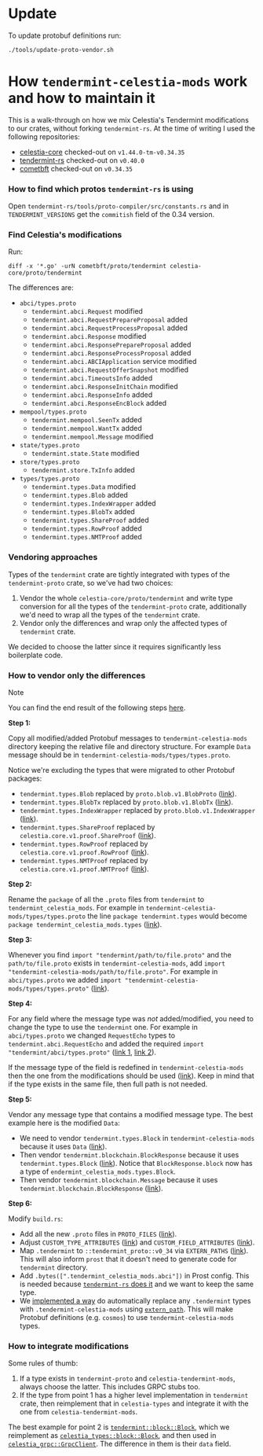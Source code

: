 # Update

To update protobuf definitions run:

```bash
./tools/update-proto-vendor.sh
```


# How `tendermint-celestia-mods` work and how to maintain it

This is a walk-through on how we mix Celestia's Tendermint modifications to our crates,
without forking `tendermint-rs`. At the time of writing I used the following repositories:

* [celestia-core](https://github.com/celestiaorg/celestia-core) checked-out on `v1.44.0-tm-v0.34.35`
* [tendermint-rs](https://github.com/informalsystems/tendermint-rs) checked-out on `v0.40.0`
* [cometbft](https://github.com/cometbft/cometbft) checked-out on `v0.34.35`

### How to find which protos `tendermint-rs` is using

Open `tendermint-rs/tools/proto-compiler/src/constants.rs` and in `TENDERMINT_VERSIONS`
get the `commitish` field of the 0.34 version.

### Find Celestia's modifications

Run:

```
diff -x '*.go' -urN cometbft/proto/tendermint celestia-core/proto/tendermint
```

The differences are:

* `abci/types.proto`
	* `tendermint.abci.Request` modified
	* `tendermint.abci.RequestPrepareProposal` added
	* `tendermint.abci.RequestProcessProposal` added
	* `tendermint.abci.Response` modified
	* `tendermint.abci.ResponsePrepareProposal` added
	* `tendermint.abci.ResponseProcessProposal` added
	* `tendermint.abci.ABCIApplication` service modified
	* `tendermint.abci.RequestOfferSnapshot` modified
	* `tendermint.abci.TimeoutsInfo` added
	* `tendermint.abci.ResponseInitChain` modified
	*  `tendermint.abci.ResponseInfo` added
	*  `tendermint.abci.ResponseEncBlock` added
* `mempool/types.proto`
	* `tendermint.mempool.SeenTx` added
	* `tendermint.mempool.WantTx` added
	* `tendermint.mempool.Message` modified
* `state/types.proto`
	* `tendermint.state.State` modified
* `store/types.proto`
	* `tendermint.store.TxInfo` added
* `types/types.proto`
	* `tendermint.types.Data` modified
	* `tendermint.types.Blob` added
	* `tendermint.types.IndexWrapper` added
	* `tendermint.types.BlobTx` added
	* `tendermint.types.ShareProof` added
	* `tendermint.types.RowProof` added
	* `tendermint.types.NMTProof` added


### Vendoring approaches

Types of the `tendermint` crate are tightly integrated with types of the `tendermint-proto`
crate, so we've had two choices:

1. Vendor the whole `celestia-core/proto/tendermint` and write type conversion for
   all the types of the `tendermint-proto` crate, additionally we'd need to wrap all the types of the `tendermint` crate.
2. Vendor only the differences and wrap only the affected types of `tendermint` crate.

We decided to choose the latter since it requires significantly less boilerplate code.

### How to vendor only the differences

> [!NOTE]
> You can find the end result of the following steps [here](https://github.com/eigerco/lumina/tree/82c51f6ac88fd3662a0f91a0cf19a717986e3470/proto/vendor/tendermint-celestia-mods).

**Step 1:**

Copy all modified/added Protobuf messages to `tendermint-celestia-mods` directory
keeping the relative file and directory structure. For example `Data` message should be in
`tendermint-celestia-mods/types/types.proto`.

Notice we're excluding the types that were migrated to other Protobuf packages:

* `tendermint.types.Blob` replaced by `proto.blob.v1.BlobProto` ([link](https://github.com/eigerco/lumina/blob/82c51f6ac88fd3662a0f91a0cf19a717986e3470/proto/vendor/go-square/blob/v1/blob.proto#L10-L18)).
* `tendermint.types.BlobTx` replaced by `proto.blob.v1.BlobTx` ([link](https://github.com/eigerco/lumina/blob/82c51f6ac88fd3662a0f91a0cf19a717986e3470/proto/vendor/go-square/blob/v1/blob.proto#L23-L27)).
* `tendermint.types.IndexWrapper` replaced by `proto.blob.v1.IndexWrapper` ([link](https://github.com/eigerco/lumina/blob/82c51f6ac88fd3662a0f91a0cf19a717986e3470/proto/vendor/go-square/blob/v1/blob.proto#L31-L35)).
* `tendermint.types.ShareProof` replaced by `celestia.core.v1.proof.ShareProof` ([link](https://github.com/eigerco/lumina/blob/82c51f6ac88fd3662a0f91a0cf19a717986e3470/proto/vendor/celestia/core/v1/proof/proof.proto#L8-L14)).
* `tendermint.types.RowProof` replaced by `celestia.core.v1.proof.RowProof` ([link](https://github.com/eigerco/lumina/blob/82c51f6ac88fd3662a0f91a0cf19a717986e3470/proto/vendor/celestia/core/v1/proof/proof.proto#L18-L24)).
* `tendermint.types.NMTProof` replaced by `celestia.core.v1.proof.NMTProof` ([link](https://github.com/eigerco/lumina/blob/82c51f6ac88fd3662a0f91a0cf19a717986e3470/proto/vendor/celestia/core/v1/proof/proof.proto#L30-L46)).

**Step 2:**

Rename the `package` of all the `.proto` files from `tendermint` to `tendermint_celestia_mods`.
For example in `tendermint-celestia-mods/types/types.proto` the line `package tendermint.types`
would become `package tendermint_celestia_mods.types` ([link](https://github.com/eigerco/lumina/blob/82c51f6ac88fd3662a0f91a0cf19a717986e3470/proto/vendor/tendermint-celestia-mods/types/types.proto#L2)).

**Step 3:**

Whenever you find `import "tendermint/path/to/file.proto"` and the `path/to/file.proto` exists
in `tendermint-celestia-mods`, add `import "tendermint-celestia-mods/path/to/file.proto"`.
For example in `abci/types.proto` we added `import "tendermint-celestia-mods/types/types.proto"`
([link](https://github.com/eigerco/lumina/blob/82c51f6ac88fd3662a0f91a0cf19a717986e3470/proto/vendor/tendermint-celestia-mods/abci/types.proto#L9)).

**Step 4:**

For any field where the message type was _not_ added/modified, you need to change the type to use 
the `tendermint` one. For example in `abci/types.proto` we changed `RequestEcho` types to
`tendermint.abci.RequestEcho` and added the required `import "tendermint/abci/types.proto"`
([link 1](https://github.com/eigerco/lumina/blob/82c51f6ac88fd3662a0f91a0cf19a717986e3470/proto/vendor/tendermint-celestia-mods/abci/types.proto#L21),
[link 2](https://github.com/eigerco/lumina/blob/82c51f6ac88fd3662a0f91a0cf19a717986e3470/proto/vendor/tendermint-celestia-mods/abci/types.proto#L148)).

If the message type of the field is redefined in `tendermint-celestia-mods` then the one from the
modifications should be used
([link](https://github.com/oblique/lumina/blob/82c51f6ac88fd3662a0f91a0cf19a717986e3470/proto/vendor/tendermint-celestia-mods/abci/types.proto#L70-L73)).
Keep in mind that if the type exists in the same file, then full path is not needed.

**Step 5:**

Vendor any message type that contains a modified message type. The best example here is the modified `Data`:

* We need to vendor `tendermint.types.Block` in `tendermint-celestia-mods` because it uses `Data` ([link](https://github.com/eigerco/lumina/blob/82c51f6ac88fd3662a0f91a0cf19a717986e3470/proto/vendor/tendermint-celestia-mods/types/block.proto#L9-L14)).
* Then vendor `tendermint.blockchain.BlockResponse` because it uses `tendermint.types.Block` ([link](https://github.com/eigerco/lumina/blob/82c51f6ac88fd3662a0f91a0cf19a717986e3470/proto/vendor/tendermint-celestia-mods/blockchain/types.proto#L9-L11)). Notice that `BlockResponse.block` now has a type of `endermint_celestia_mods.types.Block`.
* Then vendor `tendermint.blockchain.Message` because it uses `tendermint.blockchain.BlockResponse` ([link](https://github.com/eigerco/lumina/blob/82c51f6ac88fd3662a0f91a0cf19a717986e3470/proto/vendor/tendermint-celestia-mods/blockchain/types.proto#L13-L21)).

**Step 6:**

Modify `build.rs`:

* Add all the new `.proto` files in `PROTO_FILES` ([link](https://github.com/eigerco/lumina/blob/82c51f6ac88fd3662a0f91a0cf19a717986e3470/proto/build.rs#L136-L142)).
* Adjust `CUSTOM_TYPE_ATTRIBUTES` ([link](https://github.com/eigerco/lumina/blob/82c51f6ac88fd3662a0f91a0cf19a717986e3470/proto/build.rs#L58-L62)) and `CUSTOM_FIELD_ATTRIBUTES` ([link](https://github.com/eigerco/lumina/blob/82c51f6ac88fd3662a0f91a0cf19a717986e3470/proto/build.rs#L91-L101)).
* Map `.tendermint` to `::tendermint_proto::v0_34` via `EXTERN_PATHS` ([link](https://github.com/eigerco/lumina/blob/82c51f6ac88fd3662a0f91a0cf19a717986e3470/proto/build.rs#L109)). This will also inform `prost` that it doesn't need to generate code for `tendermint` directory.
* Add `.bytes([".tendermint_celestia_mods.abci"])` in Prost config. This is needed because [`tendermint-rs` does it](https://github.com/informalsystems/tendermint-rs/blob/2f94e7f5346a094ec98e9019d0181815ccede7f1/tools/proto-compiler/src/main.rs#L89-L90) and we want to keep the same type.
* We [implemented a way](https://github.com/eigerco/lumina/blob/82c51f6ac88fd3662a0f91a0cf19a717986e3470/proto/build.rs#L224-L263) do automatically replace any `.tendermint` types with `.tendermint-celestia-mods` using [`extern_path`](https://docs.rs/prost-build/0.13.3/prost_build/struct.Config.html#method.extern_path). This will make Protobuf definitions (e.g. `cosmos`) to use `tendermint-celestia-mods` types.

### How to integrate modifications

Some rules of thumb:

1. If a type exists in `tendermint-proto` and `celestia-tendermint-mods`, always choose
   the latter. This includes GRPC stubs too.
2. If the type from point 1 has a higher level implementation in `tendermint` crate, then
   reimplement that in `celestia-types` and integrate it with the one from `celestia-tendermint-mods`. 

The best example for point 2 is [`tendermint::block::Block`](https://github.com/informalsystems/tendermint-rs/blob/2f94e7f5346a094ec98e9019d0181815ccede7f1/tendermint/src/block.rs#L36-L51), which we reimplement as [`celestia_types::block::Block`](https://github.com/eigerco/lumina/blob/82c51f6ac88fd3662a0f91a0cf19a717986e3470/types/src/block.rs#L30-L44), and then used in [`celestia_grpc::GrpcClient`](https://github.com/eigerco/lumina/blob/82c51f6ac88fd3662a0f91a0cf19a717986e3470/grpc/src/client.rs#L53-L55). The difference in them is their `data` field.
